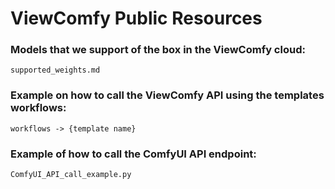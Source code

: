 # ViewComfy Public Resources

### Models that we support of the box in the ViewComfy cloud:
`supported_weights.md`

### Example on how to call the ViewComfy API using the templates workflows:
`workflows -> {template name}`

### Example of how to call the ComfyUI API endpoint:
`ComfyUI_API_call_example.py`


